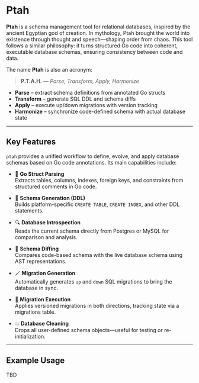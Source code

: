 # Ptah

**Ptah** is a schema management tool for relational databases, inspired by the ancient Egyptian god of creation. In
mythology, Ptah brought the world into existence through thought and speech—shaping order from chaos. This tool follows
a similar philosophy: it turns structured Go code into coherent, executable database schemas, ensuring consistency
between code and data.

The name **Ptah** is also an acronym:

> **P.T.A.H.** — *Parse, Transform, Apply, Harmonize*

- **Parse** – extract schema definitions from annotated Go structs
- **Transform** – generate SQL DDL and schema diffs
- **Apply** – execute up/down migrations with version tracking
- **Harmonize** – synchronize code-defined schema with actual database state

---

## Key Features

`ptah` provides a unified workflow to define, evolve, and apply database schemas based on Go code annotations. Its main
capabilities include:

- 📘 **Go Struct Parsing**  
  Extracts tables, columns, indexes, foreign keys, and constraints from structured comments in Go code.

- 🧱 **Schema Generation (DDL)**  
  Builds platform-specific `CREATE TABLE`, `CREATE INDEX`, and other DDL statements.

- 🔍 **Database Introspection**  
  Reads the current schema directly from Postgres or MySQL for comparison and analysis.

- 🧮 **Schema Diffing**  
  Compares code-based schema with the live database schema using AST representations.

- 🪄 **Migration Generation**  
  Automatically generates `up` and `down` SQL migrations to bring the database in sync.

- 🚀 **Migration Execution**  
  Applies versioned migrations in both directions, tracking state via a migrations table.

- 💥 **Database Cleaning**  
  Drops all user-defined schema objects—useful for testing or re-initialization.

---

## Example Usage

TBD
